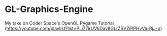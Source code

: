 # GL-Graphics-Engine
My take on Coder Space's OpenGL Pygame Tutorial (https://youtube.com/playlist?list=PLi77irUVkDav8GLrZSVZiPPHvVa-RjJ-o)
